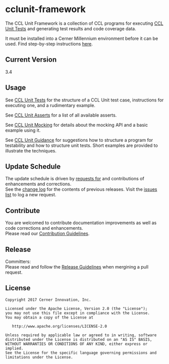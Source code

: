# cclunit-framework

The CCL Unit Framework is a collection of CCL programs for executing [CCL Unit Tests][ccl-unit-tests] and generating test results and code coverage data.  

It must be installed into a Cerner Millennium environment before it can be used. Find step-by-step instructions [here][step-by-step-installation-instructions].

## Current Version

3.4

## Usage

See [CCL Unit Tests][ccl-unit-tests] for the structure of a CCL Unit test case, instructions for executing one, and a rudimentary example.

See [CCL Unit Asserts][ccl-unit-asserts] for a list of all available asserts.

See [CCL Unit Mocking][ccl-unit-mocking] for details about the mocking API and a basic example using it.

See [CCL Unit Guidance][ccl-unit-guidance] for suggestions how to structure a program for testability and how to structure unit tests.
Short examples are provided to illustrate the techniques.

## Update Schedule

The update schedule is driven by [requests for][issues] and contributions of enhancements and corrections.  
See the [change log](CHANGELOG.md) for the contents of previous releases. Visit the [issues list][issues] to log a new request.

## Contribute

You are welcomed to contribute documentation improvements as well as code corrections and enhancements.  
Please read our [Contribution Guidelines][contibution_guidelines].

## Release

Committers:  
Please read and follow the [Release Guidelines][release_guidelines] when mergining a pull request.


## License

```
Copyright 2017 Cerner Innovation, Inc.

Licensed under the Apache License, Version 2.0 (the "License");
you may not use this file except in compliance with the License.
You may obtain a copy of the License at

   http://www.apache.org/licenses/LICENSE-2.0

Unless required by applicable law or agreed to in writing, software
distributed under the License is distributed on an "AS IS" BASIS,
WITHOUT WARRANTIES OR CONDITIONS OF ANY KIND, either express or implied.
See the License for the specific language governing permissions and
limitations under the License.
```

[ccl-maven-plugin]:https://github.com/cerner/ccl-testing/tree/master/ccl-maven-plugin
[cclunit-framework-installation]:./doc/FRAMEWORKINSTALL.md
[ccl-unit-tests]:./doc/CCLUNITTESTS.md
[cclunit-framework-source]:cclunit-framework-source/README.md
[cclunit-framework-tests]:cclunit-framework-tests
[cclunit-framework-schema-xml]:cclunit-framework-schema-xml
[contibution_guidelines]: CONTRIBUTING.md#contributing
[release_guidelines]: RELEASING.md
[mavenized CCL projects]: https://github.com/cerner/ccl-testing/tree/master/ccl-maven-plugin
[step-by-step-installation-instructions]: ./doc/FRAMEWORKINSTALL.md
[ccl-unit-mocking]: ./doc/CCLUTMOCKING.md
[ccl-unit-guidance]: ./doc/CCLUTGUIDANCE.md
[ccl-unit-asserts]: ./doc/CCLUTASSERTS.md
[issues]: https://github.com/cerner/cclunit-framework/issues